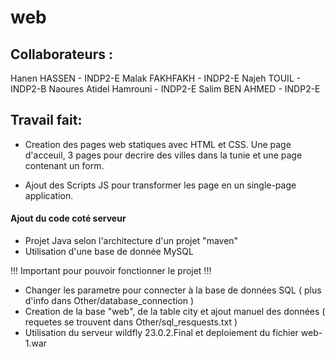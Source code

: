 # web

## Collaborateurs :
Hanen HASSEN - INDP2-E
Malak FAKHFAKH - INDP2-E
Najeh TOUIL - INDP2-B
Naoures Atidel Hamrouni - INDP2-E
Salim BEN AHMED - INDP2-E

## Travail fait:
- Creation des pages web statiques avec HTML et CSS.
Une page d'acceuil, 3 pages pour decrire des villes dans la tunie et une page contenant un form.
 
- Ajout des Scripts JS pour transformer les page en un single-page application.

#### Ajout du code coté serveur
- Projet Java selon l'architecture d'un projet "maven"
- Utilisation d'une base de donnée MySQL

!!! Important pour pouvoir fonctionner le projet !!!
- Changer les parametre pour connecter à la base de données SQL ( plus d'info dans Other/database_connection ) 
- Creation de la base "web", de la table city et ajout manuel des données ( requetes se trouvent dans Other/sql_resquests.txt )
- Utilisation du serveur wildfly 23.0.2.Final et deploiement du fichier web-1.war


